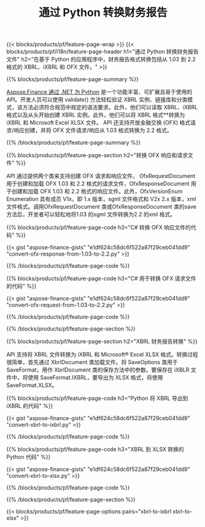 ﻿---
title: 通过 Python 转换财务报告
url: /zh/python-net/conversion/
description:  Python 代码通过 Python 库转换 XBRL、iXBRL（内联 xbrl）和 OFX 文件格式的财务报告。
---
{{< blocks/products/pf/feature-page-wrap >}}
{{< blocks/products/pf/i18n/feature-page-header h1="通过 Python 转换财务报告文件" h2="在基于 Python 的应用程序中，财务报告格式转换包括从 1.03 到 2.2 格式的 XBRL、iXBRL 和 OFX 文件。" >}}

{{% blocks/products/pf/feature-page-summary %}}

[Aspose.Finance 通过 .NET 为 Python](https://products.aspose.com/finance/python-net/) 是一个功能丰富、可扩展且易于使用的 API。开发人员可以使用 validate() 方法轻松验证 XBRL 实例、链接库和分类模式，该方法必须符合规范中规定的语法要求。此外，他们可以读取 XBRL、iXBRL 格式以及从头开始创建 XBRL 实例。此外，他们可以将 XBRL 格式**转换为 iXBRL 和 Microsoft Excel XLSX 文件。 API 还支持开放金融交换 (OFX) 格式请求/响应创建，并将 OFX 文件请求/响应从 1.03 格式转换为 2.2 格式。

{{% /blocks/products/pf/feature-page-summary %}}

{{% blocks/products/pf/feature-page-section h2="转换 OFX 响应和请求文件" %}}

API 通过提供两个类来支持创建 OFX 请求和响应文件。 OfxRequestDocument 用于创建和加载 OFX 1.03 和 2.2 格式的请求文件，OfxResponseDocument 用于创建和加载 OFX 1.03 和 2.2 格式的响应文件。此外，OfxVersionEnum Enumeration 具有成员 V1x，即 1.x 版本，sgml 文件格式和 V2x 2.x 版本，xml 文件格式。调用OfxRequestDocument 类或OfxResponseDocument 类的save 方法后，开发者可以轻松地将1.03 的sgml 文件转换为2.2 的xml 格式。


{{% blocks/products/pf/feature-page-code h3="C# 转换 OFX 响应文件的代码" %}}

{{< gist "aspose-finance-gists" "e1df624c58dc6f522a87f29ceb041dd9" "convert-ofx-response-from-1.03-to-2.2.py" >}} 

{{% /blocks/products/pf/feature-page-code %}}

{{% blocks/products/pf/feature-page-code h3="C# 用于转换 OFX 请求文件的代码" %}}

{{< gist "aspose-finance-gists" "e1df624c58dc6f522a87f29ceb041dd9" "convert-ofx-request-from-1.03-to-2.2.py" >}} 

{{% /blocks/products/pf/feature-page-code %}}

{{% /blocks/products/pf/feature-page-section %}}

{{% blocks/products/pf/feature-page-section h2="XBRL 财务报告转换" %}}

API 支持将 XBRL 文件转换为 iXBRL 和 Microsoft® Excel XLSX 格式。转换过程很简单，首先通过 XbrlDocument 类加载文件。将 SaveOptions 类用于 SaveFormat，用作 XbrlDocument 类的保存方法中的参数。要保存在 iXBLR 文件中，将使用 SaveFormat.IXBRL，要导出为 XLSX 格式，将使用 SaveFormat.XLSX。

{{% blocks/products/pf/feature-page-code h3="Python 将 XBRL 导出到 iXBRL 的代码" %}}

{{< gist "aspose-finance-gists" "e1df624c58dc6f522a87f29ceb041dd9" "convert-xbrl-to-ixbrl.py" >}} 

{{% /blocks/products/pf/feature-page-code %}}

{{% blocks/products/pf/feature-page-code h3="XBRL 到 XLSX 转换的 Python 代码" %}}

{{< gist "aspose-finance-gists" "e1df624c58dc6f522a87f29ceb041dd9" "convert-xbrl-to-xlsx.py" >}} 

{{% /blocks/products/pf/feature-page-code %}}

{{% /blocks/products/pf/feature-page-section %}}

{{< blocks/products/pf/feature-page-options pairs="xbrl-to-ixbrl xbrl-to-xlsx" >}}